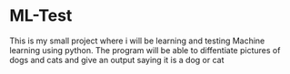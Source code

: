 # ML-Test

This is my small project where i will be learning and testing Machine learning using python. The program will be able to diffentiate pictures of dogs and cats and give an output saying it is a dog or cat